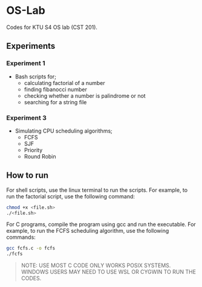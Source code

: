 # OS-Lab
Codes for KTU S4 OS lab (CST 201).

## Experiments

### Experiment 1
- Bash scripts for;
  - calculating factorial of a number
  - finding fibanocci number
  - checking whether a number is palindrome or not
  - searching for a string file

### Experiment 3
- Simulating CPU scheduling algorithms;
  - FCFS
  - SJF
  - Priority
  - Round Robin


## How to run

For shell scripts, use the linux terminal to run the scripts. For example, to run the factorial script, use the following command:
```bash
chmod +x <file.sh>
./<file.sh>
```

For C programs, compile the program using gcc and run the executable. For example, to run the FCFS scheduling algorithm, use the following commands:
```bash
gcc fcfs.c -o fcfs
./fcfs
```

> NOTE: USE MOST C CODE ONLY WORKS POSIX SYSTEMS. WINDOWS USERS MAY NEED TO USE WSL OR CYGWIN TO RUN THE CODES.